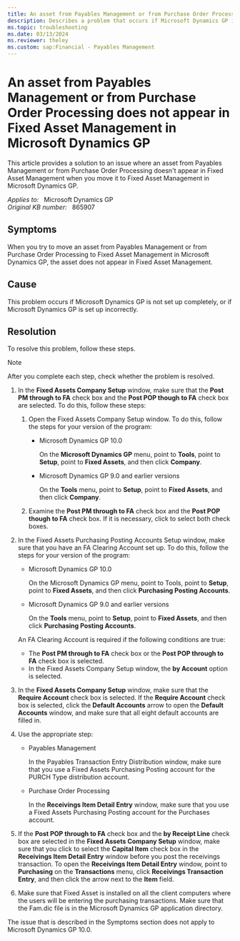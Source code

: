 ```yaml
---
title: An asset from Payables Management or from Purchase Order Processing does not appear in Fixed Asset Management in Microsoft Dynamics GP
description: Describes a problem that occurs if Microsoft Dynamics GP is not set up completely, or if Microsoft Dynamics GP is set up incorrectly. A resolution is provided.
ms.topic: troubleshooting
ms.date: 03/13/2024
ms.reviewer: theley
ms.custom: sap:Financial - Payables Management
---
```

# An asset from Payables Management or from Purchase Order Processing does not appear in Fixed Asset Management in Microsoft Dynamics GP

This article provides a solution to an issue where an asset from Payables Management or from Purchase Order Processing doesn't appear in Fixed Asset Management when you move it to Fixed Asset Management in Microsoft Dynamics GP.

_Applies to:_ &nbsp; Microsoft Dynamics GP  
_Original KB number:_ &nbsp; 865907

## Symptoms

When you try to move an asset from Payables Management or from Purchase Order Processing to Fixed Asset Management in Microsoft Dynamics GP, the asset does not appear in Fixed Asset Management.

## Cause

This problem occurs if Microsoft Dynamics GP is not set up completely, or if Microsoft Dynamics GP is set up incorrectly.

## Resolution

To resolve this problem, follow these steps.

> [!NOTE]
> After you complete each step, check whether the problem is resolved.

1. In the **Fixed Assets Company Setup** window, make sure that the **Post PM through to FA** check box and the **Post POP though to FA** check box are selected. To do this, follow these steps:

    1. Open the Fixed Assets Company Setup window. To do this, follow the steps for your version of the program:
        - Microsoft Dynamics GP 10.0

            On the **Microsoft Dynamics GP** menu, point to **Tools**, point to **Setup**, point to **Fixed Assets**, and then click **Company**.
        - Microsoft Dynamics GP 9.0 and earlier versions

            On the **Tools** menu, point to **Setup**, point to **Fixed Assets**, and then click **Company**.

    2. Examine the **Post PM through to FA** check box and the **Post POP though to FA** check box. If it is necessary, click to select both check boxes.

2. In the Fixed Assets Purchasing Posting Accounts Setup window, make sure that you have an FA Clearing Account set up. To do this, follow the steps for your version of the program:

   - Microsoft Dynamics GP 10.0

        On the Microsoft Dynamics GP menu, point to Tools, point to **Setup**, point to **Fixed Assets**, and then click **Purchasing Posting Accounts**.
   - Microsoft Dynamics GP 9.0 and earlier versions

        On the **Tools** menu, point to **Setup**, point to **Fixed Assets**, and then click **Purchasing Posting Accounts**.

    An FA Clearing Account is required if the following conditions are true:

    - The **Post PM through to FA** check box or the **Post POP through to FA** check box is selected.
    - In the Fixed Assets Company Setup window, the **by Account** option is selected.

3. In the **Fixed Assets Company Setup** window, make sure that the **Require Account** check box is selected. If the **Require Account** check box is selected, click the **Default Accounts** arrow to open the **Default Accounts** window, and make sure that all eight default accounts are filled in.

4. Use the appropriate step:

   - Payables Management

        In the Payables Transaction Entry Distribution window, make sure that you use a Fixed Assets Purchasing Posting account for the PURCH Type distribution account.

   - Purchase Order Processing

        In the **Receivings Item Detail Entry** window, make sure that you use a Fixed Assets Purchasing Posting account for the Purchases account.

5. If the **Post POP through to FA** check box and the **by Receipt Line** check box are selected in the **Fixed Assets Company Setup** window, make sure that you click to select the **Capital Item** check box in the **Receivings Item Detail Entry** window before you post the receivings transaction. To open the **Receivings Item Detail Entry** window, point to **Purchasing** on the **Transactions** menu, click **Receivings Transaction Entry**, and then click the arrow next to the **Item** field.

6. Make sure that Fixed Asset is installed on all the client computers where the users will be entering the purchasing transactions. Make sure that the Fam.dic file is in the Microsoft Dynamics GP application directory.

The issue that is described in the Symptoms section does not apply to Microsoft Dynamics GP 10.0.
